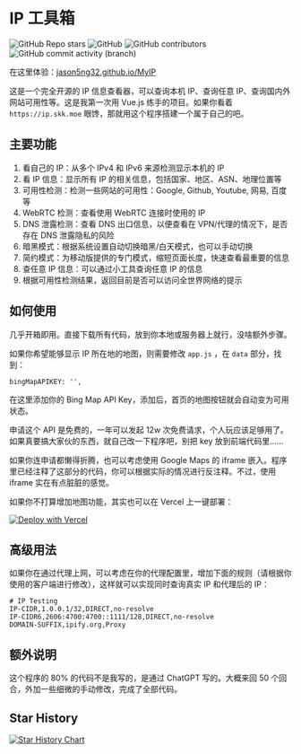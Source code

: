 # IP 工具箱

![GitHub Repo stars](https://img.shields.io/github/stars/jason5ng32/MyIP)
![GitHub](https://img.shields.io/github/license/jason5ng32/MyIP)
![GitHub contributors](https://img.shields.io/github/contributors/jason5ng32/MyIP)
![GitHub commit activity (branch)](https://img.shields.io/github/commit-activity/m/jason5ng32/MyIP)

在这里体验：[jason5ng32.github.io/MyIP](https://jason5ng32.github.io/MyIP/)

这是一个完全开源的 IP 信息查看器，可以查询本机 IP、查询任意 IP、查询国内外网站可用性等。这是我第一次用 Vue.js 练手的项目。如果你看着 `https://ip.skk.moe` 眼馋，那就用这个程序搭建一个属于自己的吧。

## 主要功能

1. 看自己的 IP：从多个 IPv4 和 IPv6 来源检测显示本机的 IP
2. 看 IP 信息：显示所有 IP 的相关信息，包括国家、地区、ASN、地理位置等
3. 可用性检测：检测一些网站的可用性：Google, Github, Youtube, 网易, 百度等
4. WebRTC 检测：查看使用 WebRTC 连接时使用的 IP
5. DNS 泄露检测：查看 DNS 出口信息，以便查看在 VPN/代理的情况下，是否存在 DNS 泄露隐私的风险
6. 暗黑模式：根据系统设置自动切换暗黑/白天模式，也可以手动切换
7. 简约模式：为移动版提供的专门模式，缩短页面长度，快速查看最重要的信息
8. 查任意 IP 信息：可以通过小工具查询任意 IP 的信息
9. 根据可用性检测结果，返回目前是否可以访问全世界网络的提示

## 如何使用

几乎开箱即用。直接下载所有代码，放到你本地或服务器上就行，没啥额外步骤。

如果你希望能够显示 IP 所在地的地图，则需要修改 `app.js` ，在 `data` 部分，找到：

```
bingMapAPIKEY: '',
```

在这里添加你的 Bing Map API Key，添加后，首页的地图按钮就会自动变为可用状态。

申请这个 API 是免费的，一年可以发起 12w 次免费请求，个人玩应该足够用了。如果真要搞大家伙的东西，就自己改一下程序吧，别把 key 放到前端代码里……

如果你连申请都懒得折腾，也可以考虑使用 Google Maps 的 iframe 嵌入。程序里已经注释了这部分的代码，你可以根据实际的情况进行反注释。不过，使用 iframe 实在有点脏脏的感觉。

如果你不打算增加地图功能，其实也可以在 Vercel 上一键部署：

[![Deploy with Vercel](https://vercel.com/button)](https://vercel.com/new/clone?repository-url=https%3A%2F%2Fgithub.com%2Fjason5ng32%2FMyIP&project-name=MyIP&repository-name=MyIP)

## 高级用法

如果你在通过代理上网，可以考虑在你的代理配置里，增加下面的规则（请根据你使用的客户端进行修改），这样就可以实现同时查询真实 IP 和代理后的 IP：

```
# IP Testing
IP-CIDR,1.0.0.1/32,DIRECT,no-resolve
IP-CIDR6,2606:4700:4700::1111/128,DIRECT,no-resolve
DOMAIN-SUFFIX,ipify.org,Proxy
```

## 额外说明

这个程序的 80% 的代码不是我写的，是通过 ChatGPT 写的。大概来回 50 个回合，外加一些细微的手动修改，完成了全部代码。

## Star History

[![Star History Chart](https://api.star-history.com/svg?repos=jason5ng32/MyIP&type=Date)](https://star-history.com/#jason5ng32/MyIP&Date)